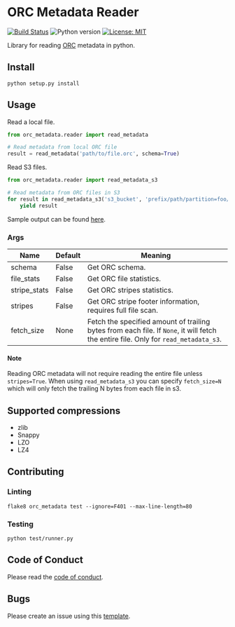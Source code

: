 ORC Metadata Reader
=====

[![Build Status](https://travis-ci.org/shutterstock/orc-metadata-reader.svg?branch=master)](https://travis-ci.org/shutterstock/orc-metadata-reader)
![Python version](https://img.shields.io/badge/python-2.7-blue.svg)
[![License: MIT](https://img.shields.io/badge/License-MIT-green.svg)](https://opensource.org/licenses/MIT)

Library for reading [ORC](https://orc.apache.org/) metadata in python.



## Install 
```
python setup.py install
```


## Usage

Read a local file.
```python
from orc_metadata.reader import read_metadata

# Read metadata from local ORC file
result = read_metadata('path/to/file.orc', schema=True)
```

Read S3 files.
```python
from orc_metadata.reader import read_metadata_s3

# Read metadata from ORC files in S3
for result in read_metadata_s3('s3_bucket', 'prefix/path/partition=foo/', fetch_size=8000):
    yield result
```
Sample output can be found [here](test/expected_output_json).


### Args

| Name | Default | Meaning |
|--------------|---------|-------------------------------------------------------------------------------------------------------------------------------------|
| schema | False | Get ORC schema. |
| file_stats | False | Get ORC file statistics. |
| stripe_stats | False | Get ORC stripes statistics. |
| stripes | False | Get ORC stripe footer information, requires full file scan. |
| fetch_size | None | Fetch the specified amount of trailing bytes from each file. If `None`, it will fetch the entire file. Only for `read_metadata_s3`. |


#### Note
Reading ORC metadata will not require reading the entire file unless `stripes=True`. When using `read_metadata_s3` you can specify `fetch_size=N` which will only fetch the trailing N bytes from each file in s3.


## Supported compressions
- zlib
- Snappy
- LZO
- LZ4


## Contributing

### Linting
```
flake8 orc_metadata test --ignore=F401 --max-line-length=80
```

### Testing
```
python test/runner.py
```

## Code of Conduct

Please read the [code of conduct](CODE_OF_CONDUCT.md).

## Bugs
Please create an issue using this [template](ISSUE_TEMPLATE.md).
